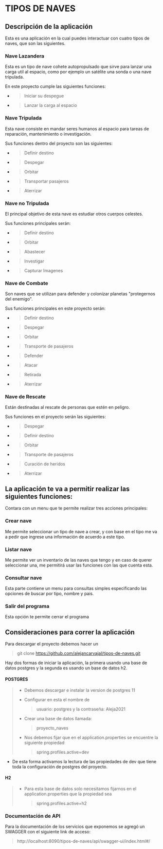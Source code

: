 #                   TIPOS DE NAVES


## Descripción de la aplicación

Esta es una aplicación en la cual puedes interactuar con cuatro tipos de naves, que son las siguientes.

### Nave Lazandera

Esta es un tipo de nave cohete autopropulsado que sirve para lanzar una carga util al espacio, como por ejemplo un satélite una sonda o una nave tripulada.

En este proyecto cumple las siguientes funciones:

- > Iniciar su despegue
- > Lanzar la carga al espacio

### Nave Tripulada

Esta nave consiste en mandar seres humanos al espacio para tareas de reparación, mantenimiento o investigación.

Sus funciones dentro del proyecto son las siguientes:

- > Definir destino
- > Despegar
- > Orbitar
- > Transportar pasajeros
- > Aterrizar

### Nave no Tripulada

El principal objetivo de esta nave es estudiar otros cuerpos celestes.

Sus funciones principales serán:

- > Definir destino
- > Orbitar
- > Abastecer
- > Investigar
- > Capturar Imagenes

### Nave de Combate

Son naves que se utilizan para defender y colonizar planetas "protegernos del enemigo".

Sus funciones principales en este proyecto serán:

- > Definir destino
- > Despegar
- > Orbitar
- > Transporte de pasajeros
- > Defender
- > Atacar
- > Retirada
- > Aterrizar

### Nave de Rescate

Están destinadas al rescate de personas que estén en peligro.

Sus funciones en el proyecto serán las siguientes:

- > Despegar
- > Definir destino
- > Orbitar
- > Transporte de pasajeros
- > Curación de heridos
- > Aterrizar


## La aplicación te va a permitir realizar las siguientes funciones:

Contara con un menu que te permite realizar tres acciones principales:

###  Crear nave

Me permite seleccionar un tipo de nave a crear, y con base en el tipo me va a pedir que ingrese una información de acuerdo a este tipo.

###  Listar nave

Me permite ver un inventario de las naves que tengo y en caso de querer seleccionar una, me permitirá usar las funciones con las que cuenta esta.

###  Consultar nave

Esta parte contiene un menu para consultas simples especificando las opciones de buscar por tipo, nombre y pais.

###  Salir del programa

Esta opción te permite cerrar el programa

## Consideraciones para correr la aplicación

Para descargar el proyecto debemos hacer un 
> git clone  https://github.com/alejancarvajal/tipos-de-naves.git 


Hay dos formas de iniciar la aplicación, la primera usando una base de datos postgres y la segunda es usando un base de datos h2.

#### POSTGRES
>
> - Debemos descargar e instalar la version de postgres 11 
> - Configurar en esta el nombre de 
>      > usuario: postgres y la contraseña: Aleja2021 
> - Crear una base de datos llamada: 
>    >proyecto_naves
>
> - Nos debemos fijar que en el application.properties se encuentre la siguiente propiedad
>   > spring.profiles.active=dev
 - De esta forma activamos la lectura de las propiedades de dev que tiene toda la configuración de postgres del proyecto.

#### H2
>
> - Para esta base de datos solo necesitamos fijarnos en el application.properties que la propiedad sea 
>   >spring.profiles.active=h2

### Documentación de API

Para la documentación de los servicios que exponemos se agregó un SWAGGER con el siguiente link de acceso:
> http://localhost:8090/tipos-de-naves/api/swagger-ui/index.html#/  

  




